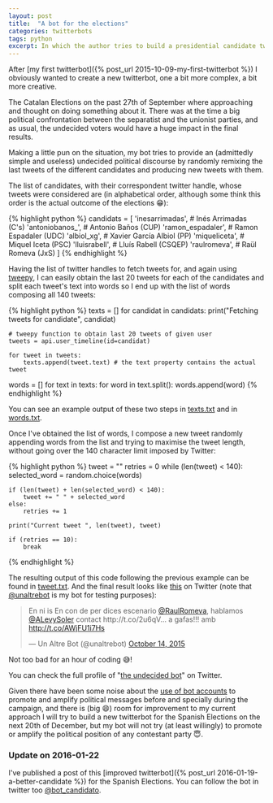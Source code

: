```yaml
---
layout: post
title:  "A bot for the elections"
categories: twitterbots
tags: python
excerpt: In which the author tries to build a presidential candidate twitterbot for the Catalan Elections on 27S
---
```


After [my first twitterbot]({% post_url 2015-10-09-my-first-twitterbot %}) I obviously wanted to create a new twitterbot, one a bit more complex, a bit more creative.

The Catalan Elections on the past 27th of September where approaching and thought on doing something about it. There was at the time a big political confrontation between the separatist and the unionist parties, and as usual, the undecided voters would have a huge impact in the final results.

Making a little pun on the situation, my bot tries to provide an (admittedly simple and useless) undecided political discourse by randomly remixing the last tweets of the different candidates and producing new tweets with them.

The list of candidates, with their correspondent twitter handle, whose tweets were considered are (in alphabetical order, although some think this order is the actual outcome of the elections :grin:):

{% highlight python %}
candidats = [
    'inesarrimadas', # Inés Arrimadas (C's)
    'antoniobanos_', # Antonio Baños (CUP)
    'ramon_espadaler', # Ramon Espadaler (UDC)
    'albiol_xg', # Xavier García Albiol (PP)
    'miqueliceta', # Miquel Iceta (PSC)
    'lluisrabell', # Lluís Rabell (CSQEP)
    'raulromeva', # Raül Romeva (JxS)
    ]
{% endhighlight %}

Having the list of twitter handles to fetch tweets for, and again using [tweepy](http://www.tweepy.org), I can easily obtain the last 20 tweets for each of the candidates and split each tweet's text into words so I end up with the list of words composing all 140 tweets:

{% highlight python %}
texts = []
for candidat in candidats:
    print("Fetching tweets for candidate", candidat)
    
    # tweepy function to obtain last 20 tweets of given user
    tweets = api.user_timeline(id=candidat) 
    
    for tweet in tweets:
        texts.append(tweet.text) # the text property contains the actual tweet

words = []
for text in texts:
    for word in text.split():
        words.append(word)
{% endhighlight %}

You can see an example output of these two steps in [texts.txt](/uploads/a-bot-for-the-elections/tweets.txt) and in [words.txt](/uploads/a-bot-for-the-elections/words.txt).

Once I've obtained the list of words, I compose a new tweet randomly appending words from the list and trying to maximise the tweet length, without going over the 140 character limit imposed by Twitter:

{% highlight python %}
tweet = ""
retries = 0
while (len(tweet) < 140):
    selected_word = random.choice(words)
    
    if (len(tweet) + len(selected_word) < 140):
        tweet += " " + selected_word
    else:
        retries += 1
    
    print("Current tweet ", len(tweet), tweet)
    
    if (retries == 10):
        break
{% endhighlight %}

The resulting output of this code following the previous example can be found in [tweet.txt](/uploads/a-bot-for-the-elections/tweet.txt). And the final result looks like [this](https://twitter.com/unaltrebot/status/654185702964490240) on Twitter (note that [@unaltrebot](https://twitter.com/unaltrebot) is my bot for testing purposes):

<blockquote class="twitter-tweet" lang="en"><p lang="es" dir="ltr">En ni is En con de per dices escenario <a href="https://twitter.com/raulromeva">@RaulRomeva</a>, hablamos <a href="https://twitter.com/ALevySoler">@ALevySoler</a> contact http://t.co/2u6qV… a gafas!!! amb <a href="http://t.co/AWjFU1i7Hs">http://t.co/AWjFU1i7Hs</a></p>&mdash; Un Altre Bot (@unaltrebot) <a href="https://twitter.com/unaltrebot/status/654185702964490240">October 14, 2015</a></blockquote>
<script async src="//platform.twitter.com/widgets.js" charset="utf-8"></script>

Not too bad for an hour of coding :sweat_smile:!

You can check the full profile of "[the undecided bot](https://twitter.com/el_bot_indecis)" on Twitter.

Given there have been some noise about the [use of bot accounts](https://botsdetwitter.wordpress.com/2015/09/15/elecciones-27s/) to promote and amplify political messages before and specially during the campaign, and there is (big :smile:) room for improvement to my current approach I will try to build a new twitterbot for the Spanish Elections on the next 20th of December, but my bot will not try (at least willingly) to promote or amplify the political position of any contestant party :innocent:.

### Update on 2016-01-22
I've published a post of this [improved twitterbot]({% post_url 2016-01-19-a-better-candidate %}) for the Spanish Elections. You can follow the bot in twitter too [@bot_candidato](https://twitter.com/bot_candidato).